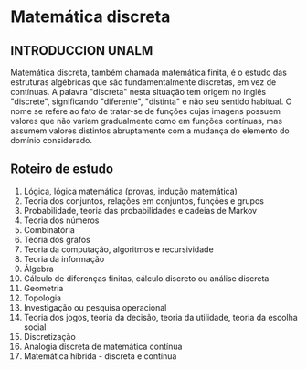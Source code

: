 # Matemática discreta
## INTRODUCCION UNALM
Matemática discreta, também chamada matemática finita, é o estudo das estruturas algébricas que são fundamentalmente discretas, em vez de contínuas. A palavra "discreta" nesta situação tem origem no inglês "discrete", significando "diferente", "distinta" e não seu sentido habitual. O nome se refere ao fato de tratar-se de funções cujas imagens possuem valores que não variam gradualmente como em funções contínuas, mas assumem valores distintos abruptamente com a mudança do elemento do domínio considerado.

## Roteiro de estudo

1. Lógica, lógica matemática (provas, indução matemática)
2. Teoria dos conjuntos, relações em conjuntos, funções e grupos
3. Probabilidade, teoria das probabilidades e cadeias de Markov
4. Teoria dos números
5. Combinatória
6. Teoria dos grafos
7. Teoria da computação, algoritmos e recursividade
8. Teoria da informação
9. Álgebra
10.	Cálculo de diferenças finitas, cálculo discreto ou análise discreta
11.	Geometria
12.	Topologia
13.	Investigação ou pesquisa operacional
14.	Teoria dos jogos, teoria da decisão, teoria da utilidade, teoria da escolha social
15.	Discretização
16.	Analogia discreta de matemática contínua
17.	Matemática híbrida - discreta e contínua
